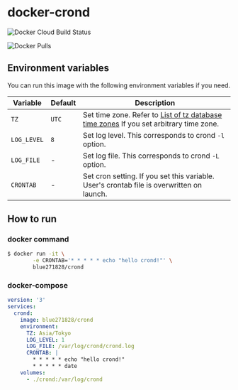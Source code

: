 # docker-crond

![Docker Cloud Build Status](https://img.shields.io/docker/cloud/build/blue271828/crond.svg)

![Docker Pulls](https://img.shields.io/docker/pulls/blue271828/crond.svg)



## Environment variables

You can run this image with the following environment variables if you need.



| Variable    | Default | Description                                                  |
| ----------- | ------- | ------------------------------------------------------------ |
| `TZ`        | `UTC`   | Set time zone. Refer to [List of tz database time zones](https://en.wikipedia.org/wiki/List_of_tz_database_time_zones) If you set arbitrary time zone. |
| `LOG_LEVEL` | `8`     | Set log level. This corresponds to crond `-l` option.        |
| `LOG_FILE`  | -       | Set log file. This corresponds to crond `-L` option.         |
| `CRONTAB`   | -       | Set cron setting. If you set this variable. User's crontab file is overwritten on launch. |



## How to run



### docker command

```bash
$ docker run -it \
		-e CRONTAB='* * * * * echo "hello crond!"' \
		blue271828/crond
```



### docker-compose

```yaml
version: '3'
services:
  crond:
    image: blue271828/crond
    environment:
      TZ: Asia/Tokyo
      LOG_LEVEL: 1
      LOG_FILE: /var/log/crond/crond.log
      CRONTAB: |
        * * * * * echo "hello crond!"
        * * * * * date
    volumes:
      - ./crond:/var/log/crond
```



